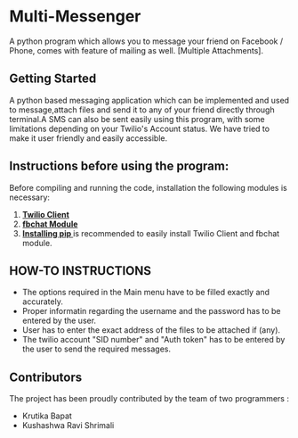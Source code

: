 # Multi-Messenger 


A python program which allows you to message your friend on Facebook / Phone, comes with feature of mailing as well. [Multiple Attachments].

<html>
<body>
<h2> Getting Started </h2>
<p> A python based messaging application which can be implemented and used to message,attach files and send it to any of your friend directly through terminal.A SMS can also be sent easily using this program, with some limitations depending on your Twilio's Account status. 
We have tried to make it user friendly and easily accessible. </p>
<h2> Instructions before using the program: </h2>
<p>
Before compiling and running the code, installation the following modules is necessary: </p>
<ol>
<li> <a href="https://www.twilio.com/docs/libraries/python"> <b> Twilio Client </b> </a> </li>
<li> <a href="https://pypi.python.org/pypi/fbchat/"> <b> fbchat Module </b></a> </li>
<li> <a href="https://pip.pypa.io/en/stable/installing/"> <b> Installing pip </b> </a> is recommended to easily install Twilio Client and fbchat module.  </li>
</ol>
<h2> HOW-TO INSTRUCTIONS </h2>
<ul> 
<li> The options required in the Main menu have to be filled exactly and accurately. </li>
<li> Proper informatin regarding the username and the password has to be entered by the user. </li>
<li> User has to enter the exact address of the files to be attached if (any). </li>
<li> The twilio account "SID number" and "Auth token" has to be entered by the user to send the required messages. </li>
</ul>
<h2> Contributors </h2>
<p> The project has been proudly contributed by the team of two programmers :  </p>
<ul>
<li> Krutika Bapat </li>
<li> Kushashwa Ravi Shrimali </li>
</ul>
</body>
</html>

